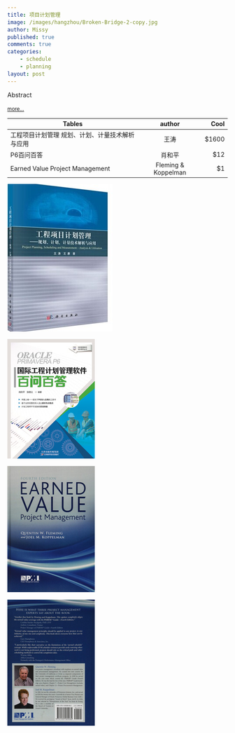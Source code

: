 ```yaml
---
title: 项目计划管理
image: /images/hangzhou/Broken-Bridge-2-copy.jpg
author: Missy
published: true
comments: true
categories: 
    - schedule
    - planning
layout: post
---
```


Abstract






<small> [more...](/docs/missy-bell-willis-ue-peds-nov.pdf)</small>

<!--<embed src="/docs/new-safe-driving-product-for-families.pdf" width="1000" height="1000" type="application/pdf"/>-->

<!--
<div class="embed-responsive embed-responsive-16by9">
  <iframe class="embed-responsive-item" src="/docs/sensory-processing-spd-and-si.pptx" allowfullscreen></iframe>
</div>-->




| Tables        | author           | Cool  |
| ------------- |:-------------:| -----:|
| 工程项目计划管理 规划、计划、计量技术解析与应用      | 王涛 | $1600 |
| P6百问百答                                      | 肖和平    |   $12 |
| Earned Value Project Management                 | Fleming & Koppelman      |    $1 |

![](/images/52682.jpg)

![](/images/240180.jpg)

![](/images/projectmanagementcover.jpg)

![](/images/projectmanagement.jpg)


